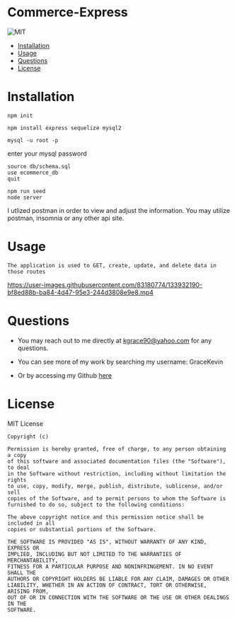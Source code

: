 # Commerce-Express
  ![MIT](https://img.shields.io/badge/License-MIT-blue)
  * [Installation](#installation)
  * [Usage](#usage)
  * [Questions](#questions)
  * [License](#license)
  
  # Installation
  ```terminal
npm init
``` 
```terminal
npm install express sequelize mysql2
``` 
  ```terminal
mysql -u root -p
``` 
enter your mysql password
  ```terminal
source db/schema.sql
use ecommerce_db
quit
``` 
  ```terminal
npm run seed
node server
``` 
I utlized postman in order to view and adjust the information. You may utilize postman, insomnia or any other api site.

  # Usage
    The application is used to GET, create, update, and delete data in those routes
  
https://user-images.githubusercontent.com/83180774/133932190-bf8ed88b-ba84-4d47-95e3-244d3808e9e8.mp4  
  # Questions
  *  You may  reach out to me directly at kgrace90@yahoo.com for any questions.

  
  * You can see more of my work by searching my username: GraceKevin
  * Or by accessing my Github [here](https://github.com/GraceKevin)
  # License

   
  MIT License

    Copyright (c)
    
    Permission is hereby granted, free of charge, to any person obtaining a copy
    of this software and associated documentation files (the "Software"), to deal
    in the Software without restriction, including without limitation the rights
    to use, copy, modify, merge, publish, distribute, sublicense, and/or sell
    copies of the Software, and to permit persons to whom the Software is
    furnished to do so, subject to the following conditions:
    
    The above copyright notice and this permission notice shall be included in all
    copies or substantial portions of the Software.
    
    THE SOFTWARE IS PROVIDED "AS IS", WITHOUT WARRANTY OF ANY KIND, EXPRESS OR
    IMPLIED, INCLUDING BUT NOT LIMITED TO THE WARRANTIES OF MERCHANTABILITY,
    FITNESS FOR A PARTICULAR PURPOSE AND NONINFRINGEMENT. IN NO EVENT SHALL THE
    AUTHORS OR COPYRIGHT HOLDERS BE LIABLE FOR ANY CLAIM, DAMAGES OR OTHER
    LIABILITY, WHETHER IN AN ACTION OF CONTRACT, TORT OR OTHERWISE, ARISING FROM,
    OUT OF OR IN CONNECTION WITH THE SOFTWARE OR THE USE OR OTHER DEALINGS IN THE
    SOFTWARE.


